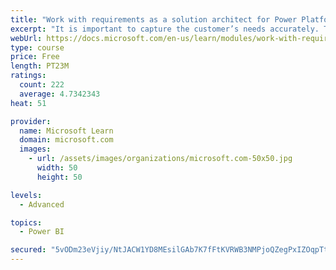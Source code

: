 ```yaml
---
title: "Work with requirements as a solution architect for Power Platform and Dynamics 365"
excerpt: "It is important to capture the customer’s needs accurately. This module explains how to capture requirements and identify functional and non-functional items."
webUrl: https://docs.microsoft.com/en-us/learn/modules/work-with-requirements/
type: course
price: Free
length: PT23M
ratings:
  count: 222
  average: 4.7342343
heat: 51

provider:
  name: Microsoft Learn
  domain: microsoft.com
  images:
    - url: /assets/images/organizations/microsoft.com-50x50.jpg
      width: 50
      height: 50

levels:
  - Advanced

topics:
  - Power BI

secured: "5vODm23eVjiy/NtJACW1YD8MEsilGAb7K7fFtKVRWB3NMPjoQZegPxIZOqpTtTGj69ZbvCO1xnVGt28SadImW1RiEI7BJCQ8HtxcCQraQT9Inc62hBglEmGoO/dqgPxhPL/NPK4LkjQ5adBU2YH2QEvyyI2AEpUwRy8CbFIk7UThwW1UVgkDKejMNNz9ajFm7KzMskW7YNzmNWLIHJtL/k58zKXpF5y3QT6x5t95vu7kpG9pcGm1vmB7Lh6ltBVSgxjQbS7Jq5fXGmQsjhOb50GwpWFBNSMis0SOsDDL3eGmqu8Ki2qGeTUhFwQGp8MtSqki4DTwcDQKfmZY43eQOOyVQDolWT5WE/JaYrY2yDgNaz3se4dGReftofPMZ3Hwb2yS16I91z5iJ+duGAlmvw==;VElSXkKFm/d1HadLlSWhkw=="
---
```


